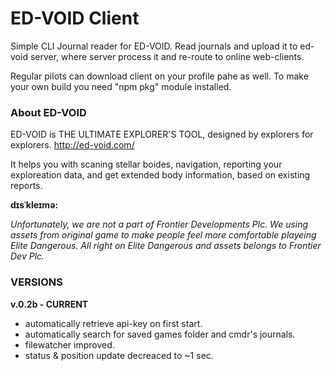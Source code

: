 # ED-VOID Client

Simple CLI Journal reader for ED-VOID.
Read journals and upload it to ed-void server, where server process it and re-route to online web-clients.

Regular pilots can download client on your profile pahe as well.
To make your own build you need "npm pkg" module installed.

### About ED-VOID
ED-VOID is THE ULTIMATE EXPLORER'S TOOL, designed by explorers for explorers.
http://ed-void.com/

It helps you with scaning stellar boides, navigation, reporting your exploreation data, and get extended body information, based on existing reports.

**dɪsˈkleɪmə:**

*Unfortunately, we are not a part of Frontier Developments Plc. We using assets from original game to make people feel more comfortable playeing Elite Dangerous. All right on Elite Dangerous and assets belongs to Frontier Dev Plc.*

### VERSIONS
**v.0.2b - CURRENT**
- automatically retrieve api-key on first start.
- automatically search for saved games folder and cmdr's journals.
- filewatcher improved.
- status & position update decreaced to ~1 sec.
